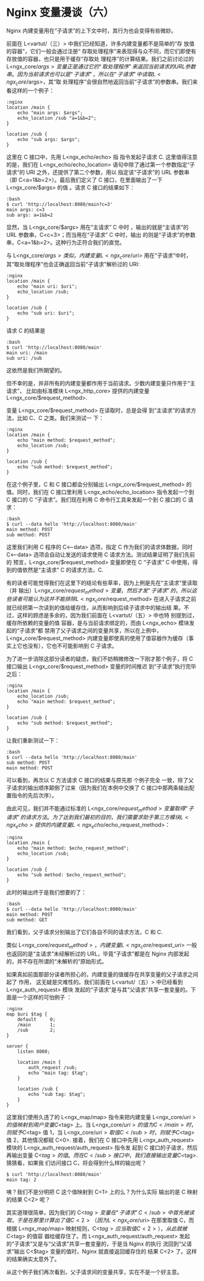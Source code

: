 # Nginx 变量漫谈（六） #

Nginx 内建变量用在“子请求”的上下文中时，其行为也会变得有些微妙。

前面在 L<vartut/（三）> 中我们已经知道，许多内建变量都不是简单的“存
放值的容器”，它们一般会通过注册“
存取处理程序”来表现得与众不同，而它们即使有存放值的容器，也只是用于缓存“存取处
理程序”的计算结果。我们之前讨论过的 L<ngx_core/$args> 变量正
是通过它的“取处理程序”来返回当前请求的 URL 参数串。因为当前请求也可以是“
子请求”，所以在“子请求”中读取 L<ngx_core/$args>，其“取
处理程序”会很自然地返回当前“子请求”的参数串。我们来看这样的一个例子：

    :nginx
    location /main {
        echo "main args: $args";
        echo_location /sub "a=1&b=2";
    }

    location /sub {
        echo "sub args: $args";
    }

这里在 C</main> 接口中，先用 L<ngx_echo/echo> 指
指令发起子请求 C</sub>. 这里值得注意的是，我们在 L<ngx_echo/echo_location>
语句中除了通过第一个参数指定“子请求”的 URI 之外，还提供了第二个参数，用以
指定该“子请求”的 URL 参数串（即 C<a=1&b=2>）。最后我们定义了
C</sub> 接口，在里面输出了一下 L<ngx_core/$args> 的值
。请求 C</main> 接口的结果如下：

    :bash
    $ curl 'http://localhost:8080/main?c=3'
    main args: c=3
    sub args: a=1&b=2

显然，当 L<ngx_core/$args> 用在“主请求” C</main>
中时
，输出的就是“主请求”的 URL 参数串，C<c=3>；而当用在“子请求” C</sub>
中时，输出
的则是“子请求”的参数串，C<a=1&b=2>。这种行为正符合我们的直觉。

与 L<ngx_core/$args> 类似，内建变量 L<ngx_core/$uri>
用在“子请求”中时，其“取处理程序”也会正确返回当前“子请求”解析过的 URI:

    :nginx
    location /main {
        echo "main uri: $uri";
        echo_location /sub;
    }

    location /sub {
        echo "sub uri: $uri";
    }

请求 C</main> 的结果是

    :bash
    $ curl 'http://localhost:8080/main'
    main uri: /main
    sub uri: /sub

这依然是我们所期望的。

但不幸的是，并非所有的内建变量都作用于当前请求。少数内建变量只作用于“主请求”，
比如由标准模块 L<ngx_http_core> 提供的内建变量 L<ngx_core/$request_method>.

变量 L<ngx_core/$request_method> 在读取时，总是会得
到“主请求”的请求方法，比如 C<GET>、C<POST> 之类。我们来测试一
下：

    :nginx
    location /main {
        echo "main method: $request_method";
        echo_location /sub;
    }

    location /sub {
        echo "sub method: $request_method";
    }

在这个例子里，C</main> 和 C</sub> 接口都会分别输出 L<ngx_core/$request_method>
的值。同时，我们在 C</main> 接口里利用 L<ngx_echo/echo_location>
指令发起一个到 C</sub> 接口的 C<GET> “子请求”。我们现在利用
C<curl> 命令行工具来发起一个到 C</main> 接口的 C<POST>
请求：

    :bash
    $ curl --data hello 'http://localhost:8080/main'
    main method: POST
    sub method: POST

这里我们利用 C<curl> 程序的 C<--data> 选项，指定 C<hello>
作为我们的请求体数据，同时 C<--data> 选项会自动让发送的请求使用 C<POST>
请求方法。测试结果证明了我们先前的
预言，L<ngx_core/$request_method> 变量即使在 C<GET>
“子请求” C</sub> 中使用，得到的值依然是“主请求” C</main>
的请求方法，C<POST>.

有的读者可能觉得我们在这里下的结论有些草率，因为上例是先在“主请求”里读取（并
输出）L<ngx_core/$request_method> 变量，然后才发“
子请求”的，所以这些读者可能认为这并不能排除 L<ngx_core/$request_method>
在进入子请求之前就已经把第一次读到的值给缓存住，从而影响到后续子请求中的输出结
果。不过，这样的顾虑是多余的，因为我们前面在 L<vartut/（五）> 中也特
别提到过，缓存所依赖的变量的值
容器，是与当前请求绑定的，而由 L<ngx_echo> 模块发起的“子请求”都
禁用了父子请求之间的变量共享，所以在上例中，L<ngx_core/$request_method>
内建变量即使真的使用了值容器作为缓存（事实上它也没有），它也不可能影响到 C</sub>
子请求。

为了进一步消除这部分读者的疑虑，我们不妨稍微修改一下刚才那个例子，将 C</main>
接口输出 L<ngx_core/$request_method> 变量的时间推迟
到“子请求”执行完毕之后：

    :nginx
    location /main {
        echo_location /sub;
        echo "main method: $request_method";
    }

    location /sub {
        echo "sub method: $request_method";
    }

让我们重新测试一下：

    :bash
    $ curl --data hello 'http://localhost:8080/main'
    sub method: POST
    main method: POST

可以看到，再次以 C<POST> 方法请求 C</main> 接口的结果与原先那
个例子完全
一致，除了父子请求的输出顺序颠倒了过来（因为我们在本例中交换了 C</main>
接口中那两条输出配置指令的先后次序）。

由此可见，我们并不能通过标准的 L<ngx_core/$request_method>
变量取得“子请求”的请求方法。为了达到我们最初的目的，我们需要求助于第三方模块
L<ngx_echo> 提供的内建变量 L<ngx_echo/$echo_request_method>：

    :nginx
    location /main {
        echo "main method: $echo_request_method";
        echo_location /sub;
    }

    location /sub {
        echo "sub method: $echo_request_method";
    }

此时的输出终于是我们想要的了：

    :bash
    $ curl --data hello 'http://localhost:8080/main'
    main method: POST
    sub method: GET

我们看到，父子请求分别输出了它们各自不同的请求方法，C<POST> 和 C<GET>.

类似 L<ngx_core/$request_method>，内建变量 L<ngx_core/$request_uri>
一般也返回的是“主请求”未经解析过的 URL，毕竟“子请求”都是在 Nginx
内部发起的，并不存在所谓的“未解析的”原始形式。

如果真如前面那部分读者所担心的，内建变量的值缓存在共享变量的父子请求之间起了
作用，
这无疑是灾难性的。我们前面在 L<vartut/（五）> 中已经看到 L<ngx_auth_request>
模块
发起的“子请求”是与其“父请求”共享一套变量的。下面是一个这样的可怕例子
：

    :nginx
    map $uri $tag {
        default     0;
        /main       1;
        /sub        2;
    }

    server {
        listen 8080;

        location /main {
            auth_request /sub;
            echo "main tag: $tag";
        }

        location /sub {
            echo "sub tag: $tag";
        }
    }

这里我们使用久违了的 L<ngx_map/map> 指令来把内建变量 L<ngx_core/$uri>
的值映射到用户变量 C<$tag> 上。当 L<ngx_core/$uri>
的值为 C</main> 时，则赋予 C<$tag> 值 1，当 L<ngx_core/$uri>
取值 C</sub> 时，则赋予 C<$tag> 值 2，其他情况都赋 C<0>.
接着，我们在 C</main> 接口中先用 L<ngx_auth_request>
模块的 L<ngx_auth_request/auth_request> 指令发
起到 C</sub> 接口的子请求，然后再输出变量 C<$tag> 的值。而在
C</sub> 接口中，我们直接输出变量 C<$tag>. 猜猜看，如果我
们访问接口 C</main>，将会得到什么样的输出呢？

    $ curl 'http://localhost:8080/main'
    main tag: 2

咦？我们不是分明把 C</main> 这个值映射到 C<1> 上的么？为什么实际
输出的是 C</sub> 映射的结果 C<2> 呢？

其实道理很简单，因为我们的 C<$tag> 变量在“子请求” C</sub> 中
首先被读取，于是在那里计算出了值 C<2>（因
为 L<ngx_core/$uri> 在那里取值 C</sub>，而根据 L<ngx_map/map>
映射规则，C<$tag> 应当取值 C<2>），从此就被 C<$tag> 的值容
器给缓存住了。而 L<ngx_auth_request/auth_request>
发起的“子请求”又是与“父请求”共享一套变量的，于是当 Nginx 的执行
流回到“父请求”输出 C<$tag> 变量的值时，Nginx 就直接返回缓存住的
结果 C<2>
了。这样的结果确实太意外了。

从这个例子我们再次看到，父子请求间的变量共享，实在不是一个好主意。

